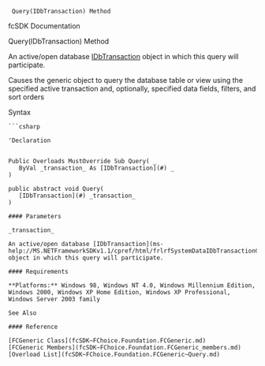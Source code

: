 ﻿     Query(IDbTransaction) Method                                                   

fcSDK Documentation

Query(IDbTransaction) Method

An active/open database [IDbTransaction](ms-help://MS.NETFrameworkSDKv1.1/cpref/html/frlrfSystemDataIDbTransactionClassTopic.htm) object in which this query will participate.

Causes the generic object to query the database table or view using the specified active transaction and, optionally, specified data fields, filters, and sort orders

Syntax

```vbnet
```csharp

'Declaration
 

Public Overloads MustOverride Sub Query( _
   ByVal _transaction_ As [IDbTransaction](#) _
) 

public abstract void Query( 
   [IDbTransaction](#) _transaction_
)

#### Parameters

_transaction_

An active/open database [IDbTransaction](ms-help://MS.NETFrameworkSDKv1.1/cpref/html/frlrfSystemDataIDbTransactionClassTopic.htm) object in which this query will participate.

#### Requirements

**Platforms:** Windows 98, Windows NT 4.0, Windows Millennium Edition, Windows 2000, Windows XP Home Edition, Windows XP Professional, Windows Server 2003 family

See Also

#### Reference

[FCGeneric Class](fcSDK~FChoice.Foundation.FCGeneric.md)  
[FCGeneric Members](fcSDK~FChoice.Foundation.FCGeneric_members.md)  
[Overload List](fcSDK~FChoice.Foundation.FCGeneric~Query.md)